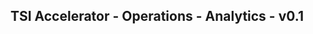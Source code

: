 TSI Accelerator - Operations - Analytics - v0.1
--------------------------------------------------------------------------------------------


